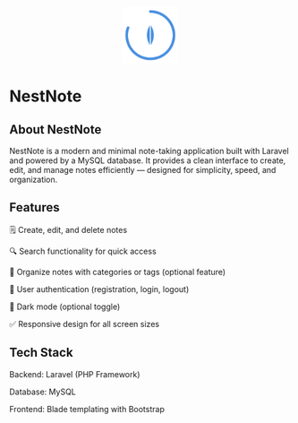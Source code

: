 <p align="center"><img src="public/images/nestNote.svg" width="100" alt="Laravel Logo"> <h1>NestNote</h1></p>



## About NestNote

NestNote is a modern and minimal note-taking application built with Laravel and powered by a MySQL database. It provides a clean interface to create, edit, and manage notes efficiently — designed for simplicity, speed, and organization.


## Features

🗒️ Create, edit, and delete notes

🔍 Search functionality for quick access

📁 Organize notes with categories or tags (optional feature)

🔐 User authentication (registration, login, logout)

🌙 Dark mode (optional toggle)

✅ Responsive design for all screen sizes


## Tech Stack
Backend: Laravel (PHP Framework)

Database: MySQL

Frontend: Blade templating with Bootstrap